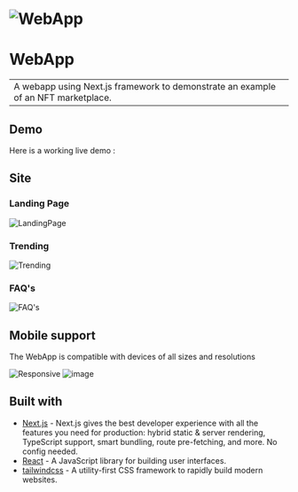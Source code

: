 # ![WebApp](https://user-images.githubusercontent.com/41116394/156944272-465dddb5-e7db-404d-a305-146f48176894.png)

# WebApp
<table>
<tr>
<td>
  A webapp using Next.js framework to demonstrate an example of an NFT marketplace.
</td>
</tr>
</table>


## Demo
Here is a working live demo :  


## Site

### Landing Page

![LandingPage](https://user-images.githubusercontent.com/41116394/156944272-465dddb5-e7db-404d-a305-146f48176894.png)

### Trending
![Trending](https://user-images.githubusercontent.com/41116394/156944317-2f327e55-a829-4b0c-8283-5a2b2d1f239b.png)


### FAQ's
![FAQ's](https://user-images.githubusercontent.com/41116394/156944334-62a07d64-3288-410f-be7a-b88a072a8d83.png)


## Mobile support
The WebApp is compatible with devices of all sizes and resolutions

![Responsive](https://user-images.githubusercontent.com/41116394/156944383-eccef555-a356-4e25-8ca8-f1f339c29b09.png) ![image](https://user-images.githubusercontent.com/41116394/156944538-4c48c771-9bf2-4ce3-9b0f-32cd9f333b90.png)



## Built with 

- [Next.js](https://nextjs.org/) - Next.js gives the best developer experience with all the features you need for production: hybrid static & server rendering, TypeScript support, smart bundling, route pre-fetching, and more. No config needed.
- [React](https://reactjs.org/) - A JavaScript library for building user interfaces.
- [tailwindcss](https://tailwindcss.com/) - A utility-first CSS framework to rapidly build modern websites.

